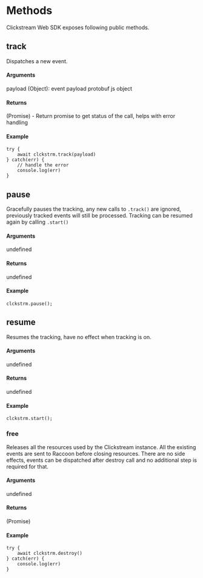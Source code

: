 # Methods

Clickstream Web SDK exposes following public methods.

## **track**

Dispatches a new event.

#### **Arguments**

payload (Object): event payload protobuf js object

#### **Returns**

(Promise) - Return promise to get status of the call, helps with error handling

#### **Example**

```
try {
    await clckstrm.track(payload)
} catch(err) {
    // handle the error
    console.log(err)
}

```

## **pause**

Gracefully pauses the tracking, any new calls to `.track()` are ignored, previously tracked events will still be processed. Tracking can be resumed again by calling `.start()`

#### **Arguments**

undefined

#### **Returns**

undefined

#### **Example**

```
clckstrm.pause();
```

## **resume**

Resumes the tracking, have no effect when tracking is on.

#### **Arguments**

undefined

#### **Returns**

undefined

#### **Example**

```
clckstrm.start();
```

### **free**

Releases all the resources used by the Clickstream instance. All the existing events are sent to Raccoon before closing resources. There are no side effects, events can be dispatched after destroy call and no additional step is required for that.

#### **Arguments**

undefined

#### **Returns**

(Promise)

#### **Example**

```
try {
    await clckstrm.destroy()
} catch(err) {
    console.log(err)
}

```
